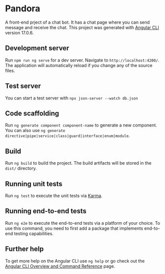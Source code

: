 # Pandora

A front-end prject of a chat bot. It has a chat page where you can send message and receive the chat.
This project was generated with [Angular CLI](https://github.com/angular/angular-cli) version 17.0.6.

## Development server

Run `npm run ng serve` for a dev server. Navigate to `http://localhost:4200/`. The application will automatically reload if you change any of the source files.

## Test server

You can start a test server with `npx json-server --watch db.json`

## Code scaffolding

Run `ng generate component component-name` to generate a new component. You can also use `ng generate directive|pipe|service|class|guard|interface|enum|module`.

## Build

Run `ng build` to build the project. The build artifacts will be stored in the `dist/` directory.

## Running unit tests

Run `ng test` to execute the unit tests via [Karma](https://karma-runner.github.io).

## Running end-to-end tests

Run `ng e2e` to execute the end-to-end tests via a platform of your choice. To use this command, you need to first add a package that implements end-to-end testing capabilities.

## Further help

To get more help on the Angular CLI use `ng help` or go check out the [Angular CLI Overview and Command Reference](https://angular.io/cli) page.
